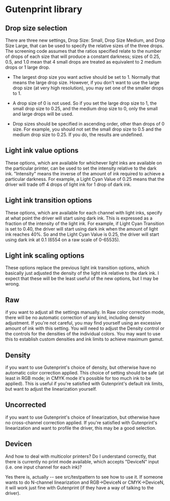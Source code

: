 Gutenprint library
==================

## Drop size selection

There are three new settings, Drop Size: Small, Drop Size Medium, and Drop Size Large, that can be used to specify the relative sizes of the three drops.  The screening code assumes that the ratios specified relate to the number of drops of each size that will produce a constant darkness; sizes of 0.25, 0.5, and 1.0 mean that 4 small drops are treated as equivalent to 2 medium drops or 1 large drop.

* The largest drop size you want active should be set to 1. Normally that means the large drop size.  However, if you don't want to use the large drop size (at very high resolution), you may set one of the smaller drops to 1.

* A drop size of 0 is not used.  So if you set the large drop size to 1, the small drop size to 0.25, and the medium drop size to 0, only the small and large drops will be used.

* Drop sizes should be specified in ascending order, other than drops of 0 size.  For example, you should not set the small drop size to 0.5 and the medium drop size to 0.25.  If you do, the results are undefined.

## Light ink value options

These options, which are available for whichever light inks are available on the particular printer, can be used to set the intensity relative to the dark ink.  "Intensity"
means the inverse of the amount of ink required to achieve a particular darkness.  For example, a Light Cyan Value of 0.25 means that the driver will trade off 4 drops of light ink for 1 drop of dark ink.

## Light ink transition options

These options, which are available for each channel with light inks, specify at what point the driver will start using dark ink.  This is expressed as a fraction of the
intensity of the light ink.  For example, if Light Cyan Transition is set to 0.40, the driver will start using dark ink when the amount of light ink reaches 40%.  So and the Light Cyan Value is 0.25, the driver will start using dark ink at 0.1 (6554 on a raw scale of 0-65535).

## Light ink scaling options

These options replace the previous light ink transition options, which basically just adjusted the density of the light ink relative to the dark ink.  I expect that these will be the least useful of the new options, but I may be wrong.

## Raw

if you want to adjust all the settings manually.  In Raw color correction mode, there will be no automatic correction of any kind, including density adjustment.  If you're not careful, you may find yourself using an excessive amount of ink with this setting.  You will need to adjust the Density control or the controls for the densities of the individual colors.  You may want to use this to establish custom densities and ink limits to achieve maximum gamut.

## Density

if you want to use Gutenprint's choice of density, but otherwise have no automatic color correction applied.  This choice of setting should be safe (at least in RGB mode; in CMYK mode it's possible for too much ink to be applied).  This is useful if you're satisfied with Gutenprint's default ink limits, but want to adjust the linearization yourself.

## Uncorrected

if you want to use Gutenprint's choice of linearization, but otherwise have no cross-channel correction applied.  If you're satisfied with Gutenprint's linearization and want to profile the driver, this may be a good selection.

## Devicen

And how to deal with multicolor printers? Do I understand correctly, that there is currently no print mode available, which accepts "DeviceN" input (i.e. one input channel for each ink)?

Yes there is, actually -- see src/testpattern to see how to use it. If someone wants to do N-channel linearization and RGB->DeviceN or CMYK->DeviceN, it will work just fine with Gutenprint (if they have a way of talking to the driver).
